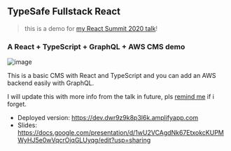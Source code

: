 ## TypeSafe Fullstack React

> this is a demo for [my React Summit 2020 talk](https://react.geekle.us/#tickets)!

### A React + TypeScript + GraphQL + AWS CMS demo

![image](https://user-images.githubusercontent.com/6764957/93261590-7c13f980-f7d5-11ea-9fda-b482ac1abdac.png)

This is a basic CMS with React and TypeScript and you can add an AWS backend easily with GraphQL.

I will update this with more info from the talk in future, pls [remind me](https://twitter.com/swyx) if i forget.

- Deployed version: https://dev.dwr9z9k8p3l6k.amplifyapp.com
- Slides: https://docs.google.com/presentation/d/1wU2VCAgdNk67EtxokcKUPMWyHJ5e0wVqcrOjqGLUyqg/edit?usp=sharing
